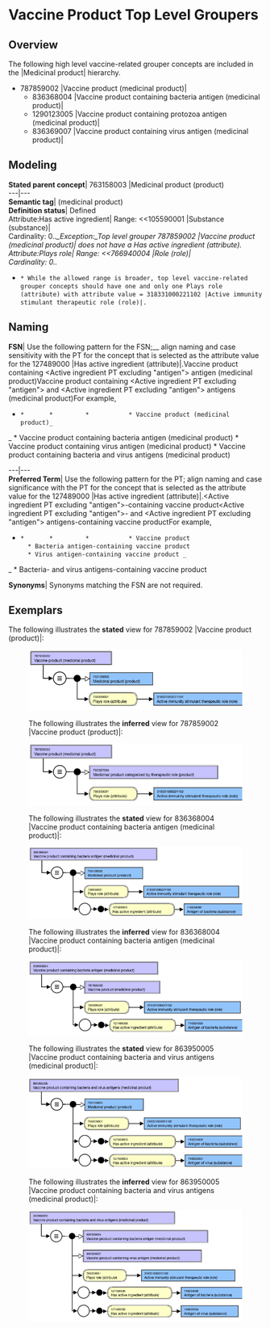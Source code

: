 # Vaccine Product Top Level Groupers

## Overview

The following high level vaccine-related grouper concepts are included in the |Medicinal product| hierarchy.

  * 787859002 |Vaccine product (medicinal product)|
    * 836368004 |Vaccine product containing bacteria antigen (medicinal product)|
    * 1290123005 |Vaccine product containing protozoa antigen (medicinal product)|
    * 836369007 |Vaccine product containing virus antigen (medicinal product)|  

## Modeling

**Stated parent concept**|  763158003 |Medicinal product (product)  
---|---  
**Semantic tag**| (medicinal product)  
**Definition status**|  Defined  
Attribute:Has active ingredient| Range: <<105590001 |Substance (substance)|  
Cardinality: 0..*_Exception:__Top level grouper 787859002 |Vaccine product (medicinal product)| does not have a Has active ingredient (attribute)._  
Attribute:Plays role| Range: <<766940004 |Role (role)|  
Cardinality: 0..*

  *     * While the allowed range is broader, top level vaccine-related grouper concepts should have one and only one Plays role (attribute) with attribute value = 318331000221102 |Active immunity stimulant therapeutic role (role)|.

  
  
## Naming

**FSN**|  Use the following pattern for the FSN;__ align naming and case sensitivity with the PT for the concept that is selected as the attribute value for the 127489000 |Has active ingredient (attribute)|.Vaccine product containing <Active ingredient PT excluding "antigen"> antigen (medicinal product)Vaccine product containing <Active ingredient PT excluding "antigen"> and <Active ingredient PT excluding "antigen"> antigens (medicinal product)For example,

  *     *       *         *           * Vaccine product (medicinal product)_  
_
          * Vaccine product containing bacteria antigen (medicinal product)
          * Vaccine product containing virus antigen (medicinal product)
          * Vaccine product containing bacteria and virus antigens (medicinal product)

  
---|---  
**Preferred Term**|  Use the following pattern for the PT; align naming and case significance with the PT for the concept that is selected as the attribute value for the 127489000 |Has active ingredient (attribute)|.<Active ingredient PT excluding "antigen">-containing vaccine product<Active ingredient PT excluding "antigen">\- and <Active ingredient PT excluding "antigen"> antigens-containing vaccine productFor example,

  *     *       *         *           * Vaccine product
          * Bacteria antigen-containing vaccine product
          * Virus antigen-containing vaccine product _  
_
          * Bacteria- and virus antigens-containing vaccine product

  
**Synonyms**|  Synonyms matching the FSN are not required.  
  
## Exemplars

The following illustrates the **stated** view for 787859002 |Vaccine product (product)|:

<figure><img src="images/174690916.png" alt="" title=""><figcaption><p>The following illustrates the <strong>inferred</strong> view for 787859002 |Vaccine product (product)|:</p></figcaption></figure>

<figure><img src="images/174690915.png" alt="" title=""><figcaption><p>The following illustrates the <strong>stated</strong> view for 836368004 |Vaccine product containing bacteria antigen (medicinal product)|:</p></figcaption></figure>

<figure><img src="images/174690914.png" alt="" title=""><figcaption><p>The following illustrates the <strong>inferred</strong> view for 836368004 |Vaccine product containing bacteria antigen (medicinal product)|:</p></figcaption></figure>

<figure><img src="images/174690913.png" alt="" title=""><figcaption><p>The following illustrates the <strong>stated</strong> view for 863950005 |Vaccine product containing bacteria and virus antigens (medicinal product)|:</p></figcaption></figure>

<figure><img src="images/174690910.png" alt="" title=""><figcaption><p>The following illustrates the <strong>inferred</strong> view for 863950005 |Vaccine product containing bacteria and virus antigens (medicinal product)|:</p></figcaption></figure>

  

<figure><img src="images/174690909.png" alt="" title=""></figure>

  

